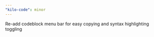 ```yaml
---
"kilo-code": minor
---
```


Re-add codeblock menu bar for easy copying and syntax highlighting toggling
